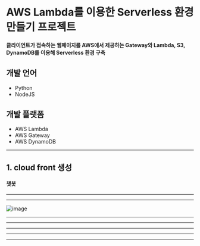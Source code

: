 # AWS Lambda를 이용한 Serverless 환경 만들기 프로젝트
 
#### 클라이언트가 접속하는 웹페이지를 AWS에서 제공하는 Gateway와 Lambda, S3, DynamoDB를 이용해 Serverless 환경 구축

## 개발 언어
  - Python
  - NodeJS
  
## 개발 플랫폼
  - AWS Lambda
  - AWS Gateway
  - AWS DynamoDB

<hr/>

## 1. cloud front 생성


#### 챗봇

<hr/>


<hr/>

![image](https://user-images.githubusercontent.com/55127182/109089643-ece01a00-7754-11eb-80f7-820b9e5a5c95.png)

<hr/>

<hr/>


<hr/>




<hr/>


<hr/>


